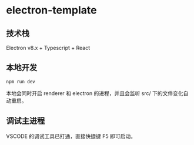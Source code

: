 # electron-template

## 技术栈

Electron v8.x + Typescript + React

## 本地开发

`npm run dev`

本地会同时开启 renderer 和 electron 的进程，并且会监听 src/ 下的文件变化自动重启。

## 调试主进程

VSCODE 的调试工具已打通，直接快捷键 F5 即可启动。


